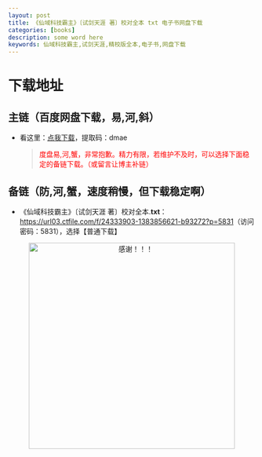 ```yaml
---
layout: post
title: 《仙域科技霸主》〔试剑天涯 著〕校对全本 txt 电子书网盘下载
categories: [books]
description: some word here
keywords: 仙域科技霸主,试剑天涯,精校版全本,电子书,网盘下载
---
```


# 下载地址

## 主链（百度网盘下载，易,河,斜）

- 看这里：[点我下载](https://pan.baidu.com/s/1iMXUbSbtZQZjDcqDmnWUyw?pwd=dmae)，提取码：dmae

  > <p style="color:red" >度盘易,河,蟹，非常抱歉。精力有限，若维护不及时，可以选择下面稳定的备链下载。（或留言让博主补链）</p>

## 备链（防,河,蟹，速度稍慢，但下载稳定啊）

- 《仙域科技霸主》〔试剑天涯 著〕校对全本.**txt**：<https://url03.ctfile.com/f/24333903-1383856621-b93272?p=5831>（访问密码：5831），选择【普通下载】

<div align="center"><img src="https://pic.imgdb.cn/item/6707df6bd29ded1a8ce37031.gif" alt="感谢！！！" width="420px" height="auto"/></div>
